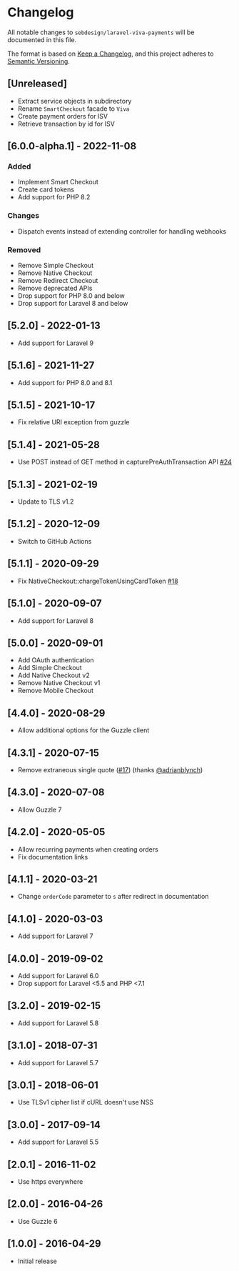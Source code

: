 # Changelog

All notable changes to `sebdesign/laravel-viva-payments` will be documented in this file.

The format is based on [Keep a Changelog](https://keepachangelog.com/en/1.0.0/),
and this project adheres to [Semantic Versioning](https://semver.org/spec/v2.0.0.html).

## [Unreleased]

- Extract service objects in subdirectory
- Rename `SmartCheckout` facade to `Viva`
- Create payment orders for ISV
- Retrieve transaction by id for ISV

## [6.0.0-alpha.1] - 2022-11-08

### Added

- Implement Smart Checkout
- Create card tokens
- Add support for PHP 8.2

### Changes
- Dispatch events instead of extending controller for handling webhooks

### Removed

- Remove Simple Checkout
- Remove Native Checkout
- Remove Redirect Checkout
- Remove deprecated APIs
- Drop support for PHP 8.0 and below
- Drop support for Laravel 8 and below

## [5.2.0] - 2022-01-13

- Add support for Laravel 9

## [5.1.6] - 2021-11-27

- Add support for PHP 8.0 and 8.1

## [5.1.5] - 2021-10-17

- Fix relative URI exception from guzzle

## [5.1.4] - 2021-05-28

- Use POST instead of GET method in capturePreAuthTransaction API [#24](https://github.com/sebdesign/laravel-viva-payments/pull/24)

## [5.1.3] - 2021-02-19

- Update to TLS v1.2

## [5.1.2] - 2020-12-09

- Switch to GitHub Actions

## [5.1.1] - 2020-09-29

- Fix NativeCheckout::chargeTokenUsingCardToken [#18](https://github.com/sebdesign/laravel-viva-payments/issues/18)

## [5.1.0] - 2020-09-07

- Add support for Laravel 8

## [5.0.0] - 2020-09-01

- Add OAuth authentication
- Add Simple Checkout
- Add Native Checkout v2
- Remove Native Checkout v1
- Remove Mobile Checkout

## [4.4.0] - 2020-08-29

- Allow additional options for the Guzzle client

## [4.3.1] - 2020-07-15

- Remove extraneous single quote ([#17](https://github.com/sebdesign/laravel-viva-payments/pull/17)) (thanks [@adrianblynch](https://github.com/adrianblynch))

## [4.3.0] - 2020-07-08

- Allow Guzzle 7

## [4.2.0] - 2020-05-05

- Allow recurring payments when creating orders
- Fix documentation links

## [4.1.1] - 2020-03-21

- Change `orderCode` parameter to `s` after redirect in documentation

## [4.1.0] - 2020-03-03

- Add support for Laravel 7

## [4.0.0] - 2019-09-02

- Add support for Laravel 6.0
- Drop support for Laravel <5.5 and PHP <7.1

## [3.2.0] - 2019-02-15

- Add support for Laravel 5.8

## [3.1.0] - 2018-07-31

- Add support for Laravel 5.7

## [3.0.1] - 2018-06-01

- Use TLSv1 cipher list if cURL doesn't use NSS

## [3.0.0] - 2017-09-14

- Add support for Laravel 5.5

## [2.0.1] - 2016-11-02

- Use https everywhere

## [2.0.0] - 2016-04-26

- Use Guzzle 6

## [1.0.0] - 2016-04-29

- Initial release
